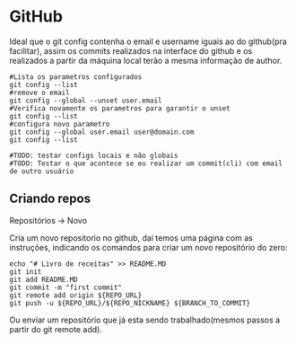 # GitHub

Ideal que o git config contenha o email e username iguais ao do github(pra facilitar), assim os commits realizados na interface do github e os realizados a partir da máquina local terão a mesma informação de author.

```shell
#Lista os parametros configurados
git config --list
#remove o email
git config --global --unset user.email
#Verifica novamente os parametros para garantir o unset
git config --list
#configura novo parametro
git config --global user.email user@domain.com
git config --list

#TODO: testar configs locais e não globais
#TODO: Testar o que acontece se eu realizar um commit(cli) com email de outro usuário
```

## Criando repos

Repositórios -> Novo 

Cria um novo repositorio no github, daí temos uma página com as instruções, indicando os comandos para criar um novo repositório do zero:

```shell
echo "# Livro de receitas" >> README.MD
git init
git add README.MD
git commit -m "first commit"
git remote add origin ${REPO_URL}
git push -u ${REPO_URL}/${REPO_NICKNAME} ${BRANCH_TO_COMMIT}
```

Ou enviar um repositório que já esta sendo trabalhado(mesmos passos a partir do git remote add).


